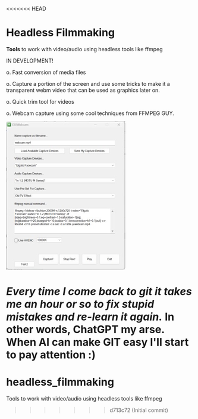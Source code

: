 <<<<<<< HEAD
# Headless Filmmaking
**Tools** to work with video/audio using headless tools like ffmpeg

IN DEVELOPMENT!

o. Fast conversion of media files

o. Capture a portion of the screen and use some tricks to make it a transparent webm video that can be used as graphics later on.

o. Quick trim tool for videos

o. Webcam capture using some cool techniques from FFMPEG GUY.

![GUI_webcam](images/GUI_webcam.jpg)



*Every time I come back to git it takes me an hour or so to fix stupid mistakes and re-learn it again.*  In other words, ChatGPT my arse.  When AI can make GIT easy I'll start to pay attention :)
=======
# headless_filmmaking
Tools to work with video/audio using headless tools like ffmpeg
>>>>>>> d713c72 (Initial commit)

